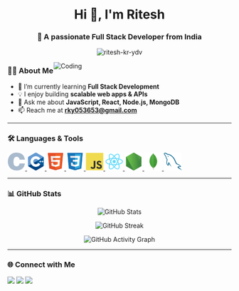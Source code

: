 <h1 align="center">Hi 👋, I'm Ritesh</h1>
<h3 align="center">🚀 A passionate Full Stack Developer from India</h3>

<p align="center">
  <img src="https://komarev.com/ghpvc/?username=ritesh-kr-ydv&label=Profile%20views&color=0e75b6&style=flat" alt="ritesh-kr-ydv" />
</p>

<img align="right" alt="Coding" width="400" src="https://cdn.dribbble.com/users/730703/screenshots/6581243/avento.gif" />

### 👨‍💻 About Me  
- 🌱 I’m currently learning **Full Stack Development**  
- 💡 I enjoy building **scalable web apps & APIs**  
- 💬 Ask me about **JavaScript, React, Node.js, MongoDB**  
- 📫 Reach me at **rky053653@gmail.com**  

---

### 🛠️ Languages & Tools  
<p align="left">
  <a href="https://www.cprogramming.com/" target="_blank"> <img src="https://raw.githubusercontent.com/devicons/devicon/master/icons/c/c-original.svg" alt="C" width="40" height="40"/> </a>
  <a href="https://www.w3schools.com/cpp/" target="_blank"> <img src="https://raw.githubusercontent.com/devicons/devicon/master/icons/cplusplus/cplusplus-original.svg" alt="C++" width="40" height="40"/> </a>
  <a href="https://www.w3.org/html/" target="_blank"> <img src="https://raw.githubusercontent.com/devicons/devicon/master/icons/html5/html5-original.svg" alt="HTML" width="40" height="40"/> </a>
  <a href="https://www.w3schools.com/css/" target="_blank"> <img src="https://raw.githubusercontent.com/devicons/devicon/master/icons/css3/css3-original.svg" alt="CSS" width="40" height="40"/> </a>
  <a href="https://developer.mozilla.org/en-US/docs/Web/JavaScript" target="_blank"> <img src="https://raw.githubusercontent.com/devicons/devicon/master/icons/javascript/javascript-original.svg" alt="JavaScript" width="40" height="40"/> </a>
  <a href="https://reactjs.org/" target="_blank"> <img src="https://raw.githubusercontent.com/devicons/devicon/master/icons/react/react-original.svg" alt="React" width="40" height="40"/> </a>
  <a href="https://nodejs.org/" target="_blank"> <img src="https://raw.githubusercontent.com/devicons/devicon/master/icons/nodejs/nodejs-original.svg" alt="Node.js" width="40" height="40"/> </a>
  <a href="https://www.mongodb.com/" target="_blank"> <img src="https://raw.githubusercontent.com/devicons/devicon/master/icons/mongodb/mongodb-original.svg" alt="MongoDB" width="40" height="40"/> </a>
  <a href="https://www.mysql.com/" target="_blank"> <img src="https://raw.githubusercontent.com/devicons/devicon/master/icons/mysql/mysql-original.svg" alt="MySQL" width="40" height="40"/> </a>
</p>

---

### 📊 GitHub Stats  

<p align="center">
  <img src="https://YOUR_VERCEL_APP_URL/api?username=ritesh-kr-ydv&show_icons=true&theme=tokyonight&count_private=true" alt="GitHub Stats" />
</p>

<p align="center">
  <img src="https://streak-stats.demolab.com?user=ritesh-kr-ydv&theme=tokyonight&hide_border=true" alt="GitHub Streak" />
</p>

<p align="center">
  <img src="https://github-readme-activity-graph.vercel.app/graph?username=ritesh-kr-ydv&theme=tokyo-night" alt="GitHub Activity Graph" />
</p>

---

### 🌐 Connect with Me  
<p align="left">
  <a href="mailto:rky053653@gmail.com"><img src="https://img.shields.io/badge/Gmail-D14836?style=for-the-badge&logo=gmail&logoColor=white"></a>
  <a href="https://linkedin.com/in/" target="blank"><img src="https://img.shields.io/badge/LinkedIn-0077B5?style=for-the-badge&logo=linkedin&logoColor=white"></a>
  <a href="https://github.com/ritesh-kr-ydv" target="blank"><img src="https://img.shields.io/badge/GitHub-000000?style=for-the-badge&logo=github&logoColor=white"></a>
</p>
